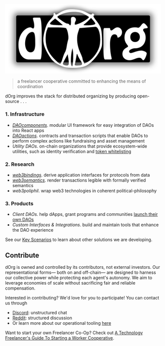 ![](logo.png)

> a freelancer cooperative committed to enhancing the means of coordination

dOrg improves the stack for distributed organizing by producing open-source . . .

### 1. Infrastructure

- *[DAOcomponents](https://github.com/dOrgTech/DAOcomponents)*. modular UI framework for easy integration of DAOs into React apps
- *[DAOactions](https://github.com/dOrgTech/DAOactions)*. contracts and transaction scripts that enable DAOs to perform complex actions like fundraising and asset management
- *Utility DAOs*. on-chain organizations that provide ecosystem-wide utilities, such as identity verification and [token whitelisting](https://github.com/dOrgTech/tokenRegistry)

### 2. Research

- *[web3bindings](https://github.com/dOrgTech/research/tree/master/Web3Binding)*. derive application interfaces for protocols from data
- *[web3semantics](https://github.com/dOrgTech/research/tree/master/Web3Semantics)*. render transactions legible with formally verified semantics
- *web3poliphil*. wrap web3 technologies in coherent political-philosophy

### 3. Products

- *Client DAOs*. help dApps, grant programs and communities [launch their own DAOs](https://github.com/dOrgTech/dOrg)
- *Custom Interfaces & Integrations*. build and maintain tools that enhance the DAO experience

See our [Key Scenarios](https://github.com/dOrgTech/vision/blob/master/key-scenarios.md) to learn about other solutions we are developing.

## Contribute

dOrg is owned and controlled by its contributors, not external investors. Our representational forms— both on and off-chain— are designed to harness our collective power while protecting each agent's autonomy. We aim to leverage economies of scale without sacrificing fair and reliable compensation.

Interested in contributing? We'd love for you to participate! You can contact us through

- [Discord](https://discord.gg/VaHdXs): unstructured chat
- [Reddit](https://www.reddit.com/r/ACX_Network/): structured discussion
- Or learn more about our operational tooling [here](https://github.com/dOrgTech/operations)

Want to start your own Freelancer Co-Op? Check out [A Technology Freelancer's Guide To Starting a Worker Cooperative](https://www.techworker.coop/sites/default/files/TechCoopHOWTO.pdf).